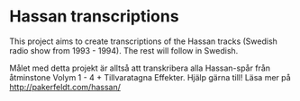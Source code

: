 Hassan transcriptions
======

This project aims to create transcriptions of the Hassan tracks (Swedish radio show from 1993 - 1994). The rest will follow in Swedish.

Målet med detta projekt är alltså att transkribera alla Hassan-spår från åtminstone Volym 1 - 4 + Tillvaratagna Effekter. Hjälp gärna till! Läsa mer på http://pakerfeldt.com/hassan/